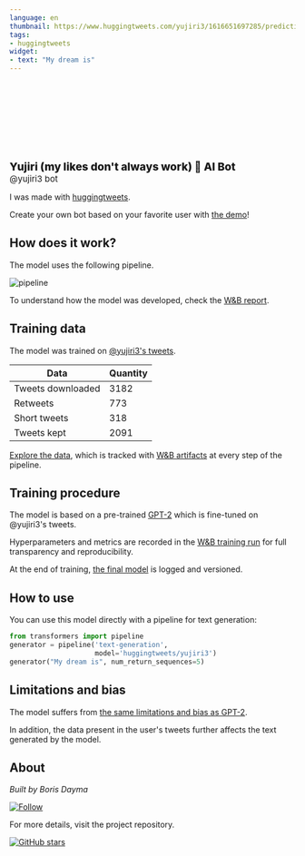 ```yaml
---
language: en
thumbnail: https://www.huggingtweets.com/yujiri3/1616651697285/predictions.png
tags:
- huggingtweets
widget:
- text: "My dream is"
---
```


<div>
<div style="width: 132px; height:132px; border-radius: 50%; background-size: cover; background-image: url('https://pbs.twimg.com/profile_images/1350388215975456768/hyUBufqg_400x400.png')">
</div>
<div style="margin-top: 8px; font-size: 19px; font-weight: 800">Yujiri (my likes don't always work) 🤖 AI Bot </div>
<div style="font-size: 15px">@yujiri3 bot</div>
</div>

I was made with [huggingtweets](https://github.com/borisdayma/huggingtweets).

Create your own bot based on your favorite user with [the demo](https://colab.research.google.com/github/borisdayma/huggingtweets/blob/master/huggingtweets-demo.ipynb)!

## How does it work?

The model uses the following pipeline.

![pipeline](https://github.com/borisdayma/huggingtweets/blob/master/img/pipeline.png?raw=true)

To understand how the model was developed, check the [W&B report](https://wandb.ai/wandb/huggingtweets/reports/HuggingTweets-Train-a-Model-to-Generate-Tweets--VmlldzoxMTY5MjI).

## Training data

The model was trained on [@yujiri3's tweets](https://twitter.com/yujiri3).

| Data | Quantity |
| --- | --- |
| Tweets downloaded | 3182 |
| Retweets | 773 |
| Short tweets | 318 |
| Tweets kept | 2091 |

[Explore the data](https://wandb.ai/wandb/huggingtweets/runs/353ok7f3/artifacts), which is tracked with [W&B artifacts](https://docs.wandb.com/artifacts) at every step of the pipeline.

## Training procedure

The model is based on a pre-trained [GPT-2](https://huggingface.co/gpt2) which is fine-tuned on @yujiri3's tweets.

Hyperparameters and metrics are recorded in the [W&B training run](https://wandb.ai/wandb/huggingtweets/runs/sqw7eetr) for full transparency and reproducibility.

At the end of training, [the final model](https://wandb.ai/wandb/huggingtweets/runs/sqw7eetr/artifacts) is logged and versioned.

## How to use

You can use this model directly with a pipeline for text generation:

```python
from transformers import pipeline
generator = pipeline('text-generation',
                     model='huggingtweets/yujiri3')
generator("My dream is", num_return_sequences=5)
```

## Limitations and bias

The model suffers from [the same limitations and bias as GPT-2](https://huggingface.co/gpt2#limitations-and-bias).

In addition, the data present in the user's tweets further affects the text generated by the model.

## About

*Built by Boris Dayma*

[![Follow](https://img.shields.io/twitter/follow/borisdayma?style=social)](https://twitter.com/intent/follow?screen_name=borisdayma)

For more details, visit the project repository.

[![GitHub stars](https://img.shields.io/github/stars/borisdayma/huggingtweets?style=social)](https://github.com/borisdayma/huggingtweets)

